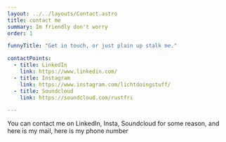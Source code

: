 ```yaml
---
layout: ../../layouts/Contact.astro
title: contact me
summary: Im friendly don't worry
order: 1

funnyTitle: "Get in touch, or just plain up stalk me."

contactPoints:
  - title: LinkedIn
    link: https://www.linkedin.com/
  - title: Instagram
    link: https://www.instagram.com/lichtdoingstuff/
  - title: Soundcloud
    link: https://soundcloud.com/rustfri

---
```


You can contact me on LinkedIn, Insta, Soundcloud for some reason, and here is my mail, here is my phone number
